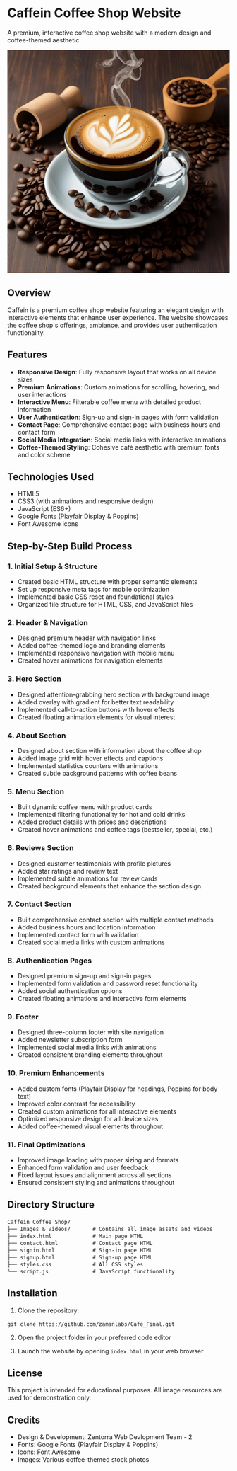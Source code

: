# Caffein Coffee Shop Website

A premium, interactive coffee shop website with a modern design and coffee-themed aesthetic.

![Caffein Coffee Shop](/Images%20&%20Videos/coffee.png)

## Overview

Caffein is a premium coffee shop website featuring an elegant design with interactive elements that enhance user experience. The website showcases the coffee shop's offerings, ambiance, and provides user authentication functionality.

## Features

- **Responsive Design**: Fully responsive layout that works on all device sizes
- **Premium Animations**: Custom animations for scrolling, hovering, and user interactions
- **Interactive Menu**: Filterable coffee menu with detailed product information
- **User Authentication**: Sign-up and sign-in pages with form validation
- **Contact Page**: Comprehensive contact page with business hours and contact form
- **Social Media Integration**: Social media links with interactive animations
- **Coffee-Themed Styling**: Cohesive café aesthetic with premium fonts and color scheme

## Technologies Used

- HTML5
- CSS3 (with animations and responsive design)
- JavaScript (ES6+)
- Google Fonts (Playfair Display & Poppins)
- Font Awesome icons

## Step-by-Step Build Process

### 1. Initial Setup & Structure
- Created basic HTML structure with proper semantic elements
- Set up responsive meta tags for mobile optimization
- Implemented basic CSS reset and foundational styles
- Organized file structure for HTML, CSS, and JavaScript files

### 2. Header & Navigation
- Designed premium header with navigation links
- Added coffee-themed logo and branding elements
- Implemented responsive navigation with mobile menu
- Created hover animations for navigation elements

### 3. Hero Section
- Designed attention-grabbing hero section with background image
- Added overlay with gradient for better text readability
- Implemented call-to-action buttons with hover effects
- Created floating animation elements for visual interest

### 4. About Section
- Designed about section with information about the coffee shop
- Added image grid with hover effects and captions
- Implemented statistics counters with animations
- Created subtle background patterns with coffee beans

### 5. Menu Section
- Built dynamic coffee menu with product cards
- Implemented filtering functionality for hot and cold drinks
- Added product details with prices and descriptions
- Created hover animations and coffee tags (bestseller, special, etc.)

### 6. Reviews Section
- Designed customer testimonials with profile pictures
- Added star ratings and review text
- Implemented subtle animations for review cards
- Created background elements that enhance the section design

### 7. Contact Section
- Built comprehensive contact section with multiple contact methods
- Added business hours and location information
- Implemented contact form with validation
- Created social media links with custom animations

### 8. Authentication Pages
- Designed premium sign-up and sign-in pages
- Implemented form validation and password reset functionality
- Added social authentication options
- Created floating animations and interactive form elements

### 9. Footer
- Designed three-column footer with site navigation
- Added newsletter subscription form
- Implemented social media links with animations
- Created consistent branding elements throughout

### 10. Premium Enhancements
- Added custom fonts (Playfair Display for headings, Poppins for body text)
- Improved color contrast for accessibility
- Created custom animations for all interactive elements
- Optimized responsive design for all device sizes
- Added coffee-themed visual elements throughout

### 11. Final Optimizations
- Improved image loading with proper sizing and formats
- Enhanced form validation and user feedback
- Fixed layout issues and alignment across all sections
- Ensured consistent styling and animations throughout

## Directory Structure

```
Caffein Coffee Shop/
├── Images & Videos/       # Contains all image assets and videos
├── index.html             # Main page HTML
├── contact.html           # Contact page HTML
├── signin.html            # Sign-in page HTML
├── signup.html            # Sign-up page HTML
├── styles.css             # All CSS styles
└── script.js              # JavaScript functionality
```

## Installation

1. Clone the repository:
```
git clone https://github.com/zamanlabs/Cafe_Final.git
```

2. Open the project folder in your preferred code editor

3. Launch the website by opening `index.html` in your web browser

## License

This project is intended for educational purposes. All image resources are used for demonstration only.

## Credits

- Design & Development: Zentorra Web Devlopment Team - 2
- Fonts: Google Fonts (Playfair Display & Poppins)
- Icons: Font Awesome
- Images: Various coffee-themed stock photos 